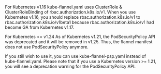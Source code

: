 For Kubernetes v1.16
    kube-flannel.yaml uses ClusterRole & ClusterRoleBinding of rbac.authorization.k8s.io/v1. When you use Kubernetes v1.16, you should replace rbac.authorization.k8s.io/v1 to rbac.authorization.k8s.io/v1beta1 because rbac.authorization.k8s.io/v1 had become GA from Kubernetes v1.17.

For Kubernetes <= v1.24
    As of Kubernetes v1.21, the PodSecurityPolicy API was deprecated and it will be removed in v1.25. Thus, the flannel manifest does not use PodSecurityPolicy anymore.

If you still wish to use it, you can use kube-flannel-psp.yaml instead of kube-flannel.yaml. Please note that if you use a Kubernetes version >= 1.21, you will see a deprecation warning for the PodSecurityPolicy API.